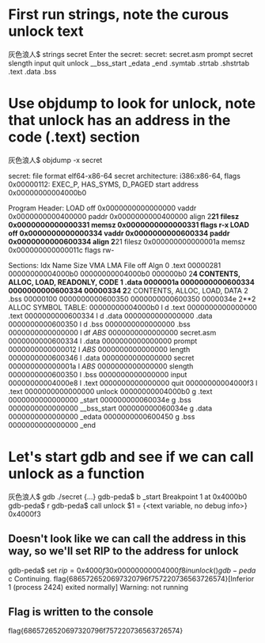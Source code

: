 # First run strings, note the curous unlock text 
灰色浪人$ strings secret
Enter the secret:
secret:
secret.asm
prompt
secret
slength
input
quit
unlock
__bss_start
_edata
_end
.symtab
.strtab
.shstrtab
.text
.data
.bss

# Use objdump to look for unlock, note that unlock has an address in the code (.text) section 
灰色浪人$ objdump -x secret

secret:     file format elf64-x86-64
secret
architecture: i386:x86-64, flags 0x00000112:
EXEC_P, HAS_SYMS, D_PAGED
start address 0x00000000004000b0

Program Header:
    LOAD off    0x0000000000000000 vaddr 0x0000000000400000 paddr 0x0000000000400000 align 2**21
         filesz 0x0000000000000331 memsz 0x0000000000000331 flags r-x
    LOAD off    0x0000000000000334 vaddr 0x0000000000600334 paddr 0x0000000000600334 align 2**21
         filesz 0x000000000000001a memsz 0x000000000000011c flags rw-

Sections:
Idx Name          Size      VMA               LMA               File off  Algn
  0 .text         00000281  00000000004000b0  00000000004000b0  000000b0  2**4
                  CONTENTS, ALLOC, LOAD, READONLY, CODE
  1 .data         0000001a  0000000000600334  0000000000600334  00000334  2**2
                  CONTENTS, ALLOC, LOAD, DATA
  2 .bss          00000100  0000000000600350  0000000000600350  0000034e  2**2
                  ALLOC
SYMBOL TABLE:
00000000004000b0 l    d  .text	0000000000000000 .text
0000000000600334 l    d  .data	0000000000000000 .data
0000000000600350 l    d  .bss	0000000000000000 .bss
0000000000000000 l    df *ABS*	0000000000000000 secret.asm
0000000000600334 l       .data	0000000000000000 prompt
0000000000000012 l       *ABS*	0000000000000000 length
0000000000600346 l       .data	0000000000000000 secret
000000000000001a l       *ABS*	0000000000000000 slength
0000000000600350 l       .bss	0000000000000000 input
00000000004000e8 l       .text	0000000000000000 quit
00000000004000f3 l       .text	0000000000000000 unlock
00000000004000b0 g       .text	0000000000000000 _start
000000000060034e g       .bss	0000000000000000 __bss_start
000000000060034e g       .data	0000000000000000 _edata
0000000000600450 g       .bss	0000000000000000 _end

# Let's start gdb and see if we can call unlock as a function
灰色浪人$ gdb ./secret
{...}
gdb-peda$ b _start
Breakpoint 1 at 0x4000b0
gdb-peda$ r
gdb-peda$ call unlock
$1 = {<text variable, no debug info>} 0x4000f3 <unlock>

## Doesn't look like we can call the address in this way, so we'll set RIP to the address for unlock
gdb-peda$ set $rip = 0x4000f3
0x00000000004000f8 in unlock ()
gdb-peda$ c
Continuing.
flag{6865726520697320796f757220736563726574}[Inferior 1 (process 2424) exited normally]
Warning: not running

## Flag is written to the console
flag{6865726520697320796f757220736563726574}

